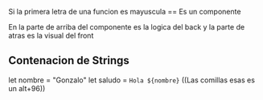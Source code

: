 
Si la primera letra de una funcion es mayuscula == Es un componente 

En la parte de arriba del componente es la logica del back y la parte de atras es la visual del front

## Contenacion de Strings

let nombre = "Gonzalo"
let saludo = `Hola ${nombre}`    ((Las comillas esas es un alt+96))



